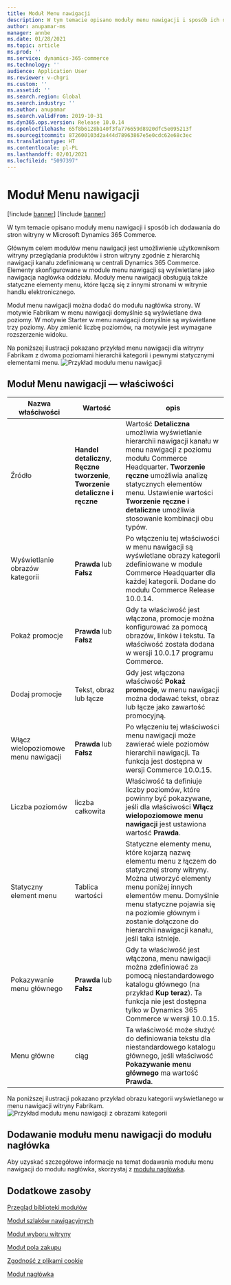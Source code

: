 ```yaml
---
title: Moduł Menu nawigacji
description: W tym temacie opisano moduły menu nawigacji i sposób ich dodawania do stron witryny w Microsoft Dynamics 365 Commerce.
author: anupamar-ms
manager: annbe
ms.date: 01/28/2021
ms.topic: article
ms.prod: ''
ms.service: dynamics-365-commerce
ms.technology: ''
audience: Application User
ms.reviewer: v-chgri
ms.custom: ''
ms.assetid: ''
ms.search.region: Global
ms.search.industry: ''
ms.author: anupamar
ms.search.validFrom: 2019-10-31
ms.dyn365.ops.version: Release 10.0.14
ms.openlocfilehash: 65f8b6128b140f3fa776659d8920dfc5e095213f
ms.sourcegitcommit: 872600103d2a444d78963867e5e0cdc62e68c3ec
ms.translationtype: HT
ms.contentlocale: pl-PL
ms.lasthandoff: 02/01/2021
ms.locfileid: "5097397"
---
```

# <a name="navigation-menu-module"></a>Moduł Menu nawigacji

[!include [banner](includes/banner.md)]
[!include [banner](includes/preview-banner.md)]

W tym temacie opisano moduły menu nawigacji i sposób ich dodawania do stron witryny w Microsoft Dynamics 365 Commerce.

Głównym celem modułów menu nawigacji jest umożliwienie użytkownikom witryny przeglądania produktów i stron witryny zgodnie z hierarchią nawigacji kanału zdefiniowaną w centrali Dynamics 365 Commerce. Elementy skonfigurowane w module menu nawigacji są wyświetlane jako nawigacja nagłówka oddziału. Moduły menu nawigacji obsługują także statyczne elementy menu, które łączą się z innymi stronami w witrynie handlu elektronicznego.

Moduł menu nawigacji można dodać do modułu nagłówka strony. W motywie Fabrikam w menu nawigacji domyślnie są wyświetlane dwa poziomy. W motywie Starter w menu nawigacji domyślnie są wyświetlane trzy poziomy. Aby zmienić liczbę poziomów, na motywie jest wymagane rozszerzenie widoku.

Na poniższej ilustracji pokazano przykład menu nawigacji dla witryny Fabrikam z dwoma poziomami hierarchii kategorii i pewnymi statycznymi elementami menu.
![Przykład modułu menu nawigacji](./media/ecommerce-header.png)

## <a name="navigation-menu-module-properties"></a>Moduł Menu nawigacji — właściwości

| Nazwa właściwości             | Wartość                 | opis |
|---------------------------|-----------------------|-------------|
| Źródło                  | **Handel detaliczny**, **Ręczne tworzenie**, **Tworzenie detaliczne i ręczne** | Wartość **Detaliczna** umożliwia wyświetlanie hierarchii nawigacji kanału w menu nawigacji z poziomu modułu Commerce Headquarter. **Tworzenie ręczne** umożliwia analizę statycznych elementów menu. Ustawienie wartości **Tworzenie ręczne i detaliczne** umożliwia stosowanie kombinacji obu typów. |
| Wyświetlanie obrazów kategorii | **Prawda** lub **Fałsz**    | Po włączeniu tej właściwości w menu nawigacji są wyświetlane obrazy kategorii zdefiniowane w module Commerce Headquarter dla każdej kategorii. Dodane do modułu Commerce Release 10.0.14. |
| Pokaż promocje | **Prawda** lub **Fałsz** | Gdy ta właściwość jest włączona, promocje można konfigurować za pomocą obrazów, linków i tekstu. Ta właściwość została dodana w wersji 10.0.17 programu Commerce. |
| Dodaj promocje | Tekst, obraz lub łącze | Gdy jest włączona właściwość **Pokaż promocje**, w menu nawigacji można dodawać tekst, obraz lub łącze jako zawartość promocyjną. |
| Włącz wielopoziomowe menu nawigacji | **Prawda** lub **Fałsz** | Po włączeniu tej właściwości menu nawigacji może zawierać wiele poziomów hierarchii nawigacji. Ta funkcja jest dostępna w wersji Commerce 10.0.15. |
| Liczba poziomów | liczba całkowita | Właściwość ta definiuje liczby poziomów, które powinny być pokazywane, jeśli dla właściwości **Włącz wielopoziomowe menu nawigacji** jest ustawiona wartość **Prawda**. |
| Statyczny element menu| Tablica wartości| Statyczne elementy menu, które kojarzą nazwę elementu menu z łączem do statycznej strony witryny. Można utworzyć elementy menu poniżej innych elementów menu. Domyślnie menu statyczne pojawia się na poziomie głównym i zostanie dołączone do hierarchii nawigacji kanału, jeśli taka istnieje. |
| Pokazywanie menu głównego | **Prawda** lub **Fałsz** | Gdy ta właściwość jest włączona, menu nawigacji można zdefiniować za pomocą niestandardowego katalogu głównego (na przykład **Kup teraz**). Ta funkcja nie jest dostępna tylko w Dynamics 365 Commerce w wersji 10.0.15. |
| Menu główne | ciąg | Ta właściwość może służyć do definiowania tekstu dla niestandardowego katalogu głównego, jeśli właściwość **Pokazywanie menu głównego** ma wartość **Prawda**. |

Na poniższej ilustracji pokazano przykład obrazu kategorii wyświetlanego w menu nawigacji witryny Fabrikam.
![Przykład modułu menu nawigacji z obrazami kategorii](./media/ecommerce-categoryimages.PNG)

## <a name="add-a-navigation-menu-module-to-a-header-module"></a>Dodawanie modułu menu nawigacji do modułu nagłówka

Aby uzyskać szczegółowe informacje na temat dodawania modułu menu nawigacji do modułu nagłówka, skorzystaj z [modułu nagłówka](author-header-module.md).

## <a name="additional-resources"></a>Dodatkowe zasoby

[Przegląd biblioteki modułów](starter-kit-overview.md)

[Moduł szlaków nawigacyjnych](add-breadcrumb.md)

[Moduł wyboru witryny](site-selector.md)

[Moduł pola zakupu](add-buy-box.md)

[Zgodność z plikami cookie](cookie-compliance.md)

[Moduł nagłówka](author-header-module.md)
